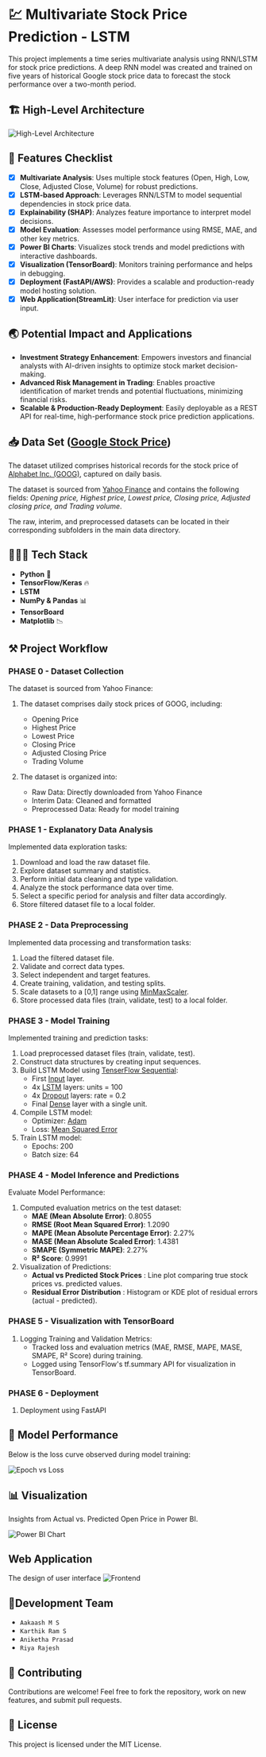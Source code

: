 # 💹 Multivariate Stock Price Prediction - LSTM

This project implements a time series multivariate analysis using RNN/LSTM for stock price predictions. A deep RNN model was created and trained on five years of historical Google stock price data to forecast the stock performance over a two-month period.

## 🏗️ High-Level Architecture

![High-Level Architecture](assets/highLevel.png)

## 📌 Features Checklist

- [x] **Multivariate Analysis**: Uses multiple stock features (Open, High, Low, Close, Adjusted Close, Volume) for robust predictions.
- [x] **LSTM-based Approach**: Leverages RNN/LSTM to model sequential dependencies in stock price data.
- [x] **Explainability (SHAP)**: Analyzes feature importance to interpret model decisions.
- [x] **Model Evaluation**: Assesses model performance using RMSE, MAE, and other key metrics.
- [x] **Power BI Charts**: Visualizes stock trends and model predictions with interactive dashboards.
- [x] **Visualization (TensorBoard)**: Monitors training performance and helps in debugging.
- [X] **Deployment (FastAPI/AWS)**: Provides a scalable and production-ready model hosting solution.
- [x] **Web Application(StreamLit)**: User interface for prediction via user input.

## 🌏 Potential Impact and Applications

- **Investment Strategy Enhancement**: Empowers investors and financial analysts with AI-driven insights to optimize stock market decision-making.
- **Advanced Risk Management in Trading**: Enables proactive identification of market trends and potential fluctuations, minimizing financial risks.
- **Scalable & Production-Ready Deployment**: Easily deployable as a REST API for real-time, high-performance stock price prediction applications.

## 📥 Data Set ([Google Stock Price](https://finance.yahoo.com/quote/GOOG/history))

The dataset utilized comprises historical records for the stock price of [Alphabet Inc. (GOOG)](https://finance.yahoo.com/quote/GOOG/history), captured on daily basis.

The dataset is sourced from [Yahoo Finance](https://finance.yahoo.com/) and contains the following fields: _Opening price, Highest price, Lowest price, Closing price, Adjusted closing price, and Trading volume_.

The raw, interim, and preprocessed datasets can be located in their corresponding subfolders in the main data directory.

## 👨🏾‍💻 Tech Stack

- **Python** 🐍
- **TensorFlow/Keras** 🔥
- **LSTM**
- **NumPy & Pandas** 📊
- **TensorBoard**
- **Matplotlib** 📉


## ⚒️ Project Workflow


### PHASE 0 - Dataset Collection
The dataset is sourced from Yahoo Finance:

1. The dataset comprises daily stock prices of GOOG, including:
   - Opening Price
   - Highest Price
   - Lowest Price
   - Closing Price
   - Adjusted Closing Price
   - Trading Volume

2. The dataset is organized into:
   - Raw Data: Directly downloaded from Yahoo Finance
   - Interim Data: Cleaned and formatted
   - Preprocessed Data: Ready for model training


### PHASE 1 - Explanatory Data Analysis

Implemented data exploration tasks:

1. Download and load the raw dataset file.
2. Explore dataset summary and statistics.
3. Perform initial data cleaning and type validation.
4. Analyze the stock performance data over time.
5. Select a specific period for analysis and filter data accordingly.
6. Store filtered dataset file to a local folder.

### PHASE 2 - Data Preprocessing

Implemented data processing and transformation tasks:

1. Load the filtered dataset file.
2. Validate and correct data types.
3. Select independent and target features.
4. Create training, validation, and testing splits.
5. Scale datasets to a [0,1] range using [MinMaxScaler](https://scikit-learn.org/stable/modules/generated/sklearn.preprocessing.MinMaxScaler.html).
6. Store processed data files (train, validate, test) to a local folder.

### PHASE 3 - Model Training

Implemented training and prediction tasks:

1. Load preprocessed dataset files (train, validate, test).
2. Construct data structures by creating input sequences.
3. Build LSTM Model using [TenserFlow Sequential](https://www.tensorflow.org/api_docs/python/tf/keras/Sequential):
   - First [Input](https://www.tensorflow.org/api_docs/python/tf/keras/layers/InputLayer) layer.
   - 4x [LSTM](https://www.tensorflow.org/api_docs/python/tf/keras/layers/LSTM) layers: units = 100
   - 4x [Dropout](https://www.tensorflow.org/api_docs/python/tf/keras/layers/Dropout) layers: rate = 0.2
   - Final [Dense](https://www.tensorflow.org/api_docs/python/tf/keras/layers/Dense) layer with a single unit.
4. Compile LSTM model:
   - Optimizer: [Adam](https://www.tensorflow.org/api_docs/python/tf/keras/optimizers/Adam)
   - Loss: [Mean Squared Error](https://www.tensorflow.org/api_docs/python/tf/keras/losses/MeanSquaredError)
5. Train LSTM model:
   - Epochs: 200
   - Batch size: 64

### PHASE 4 - Model Inference and Predictions

Evaluate Model Performance:

1. Computed evaluation metrics on the test dataset:
   - **MAE (Mean Absolute Error)**: 0.8055
   - **RMSE (Root Mean Squared Error)**: 1.2090
   - **MAPE (Mean Absolute Percentage Error)**: 2.27%
   - **MASE (Mean Absolute Scaled Error)**: 1.4381
   - **SMAPE (Symmetric MAPE)**: 2.27%
   - **R² Score**: 0.9991
2. Visualization of Predictions:
   - **Actual vs Predicted Stock Prices** : Line plot comparing true stock prices vs. predicted values.
   - **Residual Error Distribution** : Histogram or KDE plot of residual errors (actual - predicted).

### PHASE 5 - Visualization with TensorBoard
1. Logging Training and Validation Metrics:
   - Tracked loss and evaluation metrics (MAE, RMSE, MAPE, MASE, SMAPE, R² Score) during training.
   - Logged using TensorFlow's tf.summary API for visualization in TensorBoard.

### PHASE 6 - Deployment
1. Deployment using FastAPI



## 🚀 Model Performance

Below is the loss curve observed during model training:

![Epoch vs Loss](assets/epochVsLoss.png)

## 📊 Visualization

Insights from Actual vs. Predicted Open Price in Power BI.

![Power BI Chart](assets/stockMarketForecasting.png)

## Web Application

The design of user interface
![Frontend](assets/ui.png)

## 👥Development Team

- `Aakaash M S`
- `Karthik Ram S`
- `Aniketha Prasad`
- `Riya Rajesh`

## 🤝 Contributing

Contributions are welcome! Feel free to fork the repository, work on new features, and submit pull requests.

## 📝 License

This project is licensed under the MIT License.
